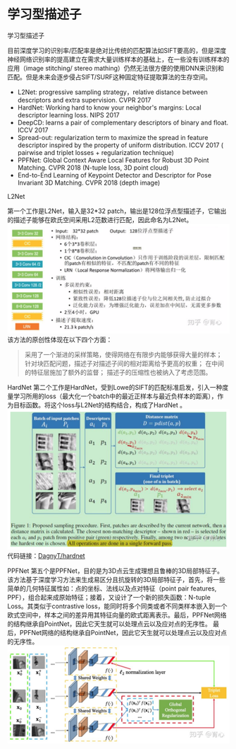 # 学习型描述子

学习型描述子

目前深度学习的识别率/匹配率是绝对比传统的匹配算法如SIFT要高的，但是深度神经网络识别率的提高建立在需求大量训练样本的基础上，在一些没有训练样本的应用（image stitching/ stereo mathing）仍然无法很方便的使用DNN来识别和匹配。但是未来会逐步侵占SIFT/SURF这种固定特征提取算法的生存空间。

* L2Net: progressive sampling strategy，relative distance between descriptors and extra supervision. CVPR 2017
* HardNet: Working hard to know your neighbor's margins: Local descriptor learning loss. NIPS 2017
* DeepCD: learns a pair of complementary descriptors of binary and float. ICCV 2017
* Spread-out: regularization term to maximize the spread in feature descriptor inspired by the property of uniform distribution. ICCV 2017 \( pairwise and triplet losses + regularization technique\)
* PPFNet: Global Context Aware Local Features for Robust 3D Point Matching. CVPR 2018 \(N-tuple loss, 3D point cloud\)
* End-to-End Learning of Keypoint Detector and Descriptor for Pose Invariant 3D Matching. CVPR 2018 \(depth image\)

L2Net

第一个工作是L2Net，输入是32\*32 patch，输出是128位浮点型描述子，它输出的描述子能够在欧氏空间采用L2范数进行匹配，因此命名为L2Net。 ![](../.gitbook/assets/l2net.png) 该方法的原创性体现在以下四个方面：

> 采用了一个渐进的采样策略，使得网络在有限步内能够获得大量的样本； 针对块匹配问题，描述子对描述子间的相对距离给予更高的权重； 在中间的特征层施加了额外的监督； 描述子的压缩性也被纳入了考虑范围。

HardNet 第二个工作是HardNet，受到Lowe的SIFT的匹配标准启发，引入一种度量学习所用的loss（最大化一个batch中的最近正样本与最近负样本的距离），作为目标函数。将这个loss与L2Net的结构结合，构成了HardNet 。 ![](../.gitbook/assets/hardnet.png) 代码链接：[DagnyT/hardnet](https://link.zhihu.com/?target=https%3A//github.com/DagnyT/hardnet)

PPFNet 第五个是PPFNet，目的是为3D点云生成理想且鲁棒的3D局部特征子。该方法基于深度学习方法来生成易区分且抗旋转的3D局部特征子，首先，将一些简单的几何特征属性如：点的坐标、法线以及点对特征（point pair features, PPF），组合起来成原始特征；接着，又设计了一个新的损失函数：N-tuple Loss。其类似于contrastive loss，能同时将多个同类或者不同类样本嵌入到一个欧式空间中，样本之间的差异用其特征向量的欧式距离表示。最后，PPFNet网络的结构继承自PointNet，因此它天生就可以处理点云以及应对点的无序性。 最后，PPFNet网络的结构继承自PointNet，因此它天生就可以处理点云以及应对点的无序性。 ![](../.gitbook/assets/ppfnet.png)

